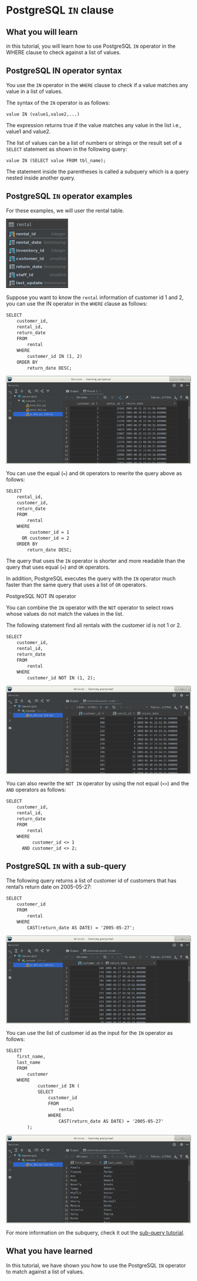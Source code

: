 # PostgreSQL `IN` clause

## What you will learn

in this tutorial, you will learn how to use PostgreSQL `IN` operator in the WHERE clause to check against a list of 
values.

## PostgreSQL IN operator syntax

You use the `IN` operator in the `WHERE` clause to check if a value matches any value in a list of values. 

The syntax of the `IN` operator is as follows:

    value IN (value1,value2,...)
    
The expression returns true if the value matches any value in the list i.e., value1 and value2. 

The list of values can be a list of numbers or strings or the result set of a `SELECT` statement as shown in the 
following query:

    value IN (SELECT value FROM tbl_name);
    
The statement inside the parentheses is called a subquery which is a query nested inside another query.

## PostgreSQL `IN` operator examples

For these examples, we will user the rental table.

![Rental table](../images/rental.png)

Suppose you want to know the `rental` information of customer id 1 and 2, you can use the IN operator in the `WHERE` 
clause as follows:

    SELECT
        customer_id,
        rental_id,
        return_date
        FROM
            rental
        WHERE
            customer_id IN (1, 2)
        ORDER BY
            return_date DESC;
            
![Rental 001](../images/in_001.png)

You can use the equal (`=`) and `OR` operators to rewrite the query above as follows:

    SELECT
        rental_id,
        customer_id,
        return_date
        FROM
            rental
        WHERE
             customer_id = 1
          OR customer_id = 2
        ORDER BY
            return_date DESC;
            
The query that uses the `IN` operator is shorter and more readable than the query that uses equal (`=`) and `OR` 
operators. 

In addition, PostgreSQL executes the query with the `IN` operator much faster than the same query that uses a list of 
`OR` operators.

PostgreSQL NOT IN operator

You can combine the `IN` operator with the `NOT` operator to select rows whose values do not match the values in the 
list. 

The following statement find all rentals with the customer id is not 1 or 2.

    SELECT
        customer_id,
        rental_id,
        return_date
        FROM
            rental
        WHERE
            customer_id NOT IN (1, 2);
            
![In 002](../images/in_002.png)

You can also rewrite the `NOT IN` operator by using the not equal (`<>`) and the `AND` operators as follows:

    SELECT
        customer_id,
        rental_id,
        return_date
        FROM
            rental
        WHERE
              customer_id <> 1
          AND customer_id <> 2;
          
## PostgreSQL `IN` with a sub-query

The following query returns a list of customer id of customers that has rental’s return date on 2005-05-27:

    SELECT
        customer_id
        FROM
            rental
        WHERE
            CAST(return_date AS DATE) = '2005-05-27';
            
![In 003](../images/in_003.png)

You can use the list of customer id as the input for the `IN` operator as follows:

    SELECT
        first_name,
        last_name
        FROM
            customer
        WHERE
                customer_id IN (
                SELECT
                    customer_id
                    FROM
                        rental
                    WHERE
                        CAST(return_date AS DATE) = '2005-05-27'
            );
            
![In 004](../images/in_004.png)

For more information on the subquery, check it out the [sub-query tutorial](postgresql_subquery.md).

## What you have learned

 In this tutorial, we have shown you how to use the PostgreSQL `IN` operator to match against a list of values.